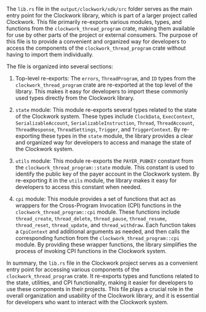 The `lib.rs` file in the `output/clockwork/sdk/src` folder serves as the main entry point for the Clockwork library, which is part of a larger project called Clockwork. This file primarily re-exports various modules, types, and functions from the `clockwork_thread_program` crate, making them available for use by other parts of the project or external consumers. The purpose of this file is to provide a convenient and organized way for developers to access the components of the `clockwork_thread_program` crate without having to import them individually.

The file is organized into several sections:

1. Top-level re-exports: The `errors`, `ThreadProgram`, and `ID` types from the `clockwork_thread_program` crate are re-exported at the top level of the library. This makes it easy for developers to import these commonly used types directly from the Clockwork library.

2. `state` module: This module re-exports several types related to the state of the Clockwork system. These types include `ClockData`, `ExecContext`, `SerializableAccount`, `SerializableInstruction`, `Thread`, `ThreadAccount`, `ThreadResponse`, `ThreadSettings`, `Trigger`, and `TriggerContext`. By re-exporting these types in the `state` module, the library provides a clear and organized way for developers to access and manage the state of the Clockwork system.

3. `utils` module: This module re-exports the `PAYER_PUBKEY` constant from the `clockwork_thread_program::state` module. This constant is used to identify the public key of the payer account in the Clockwork system. By re-exporting it in the `utils` module, the library makes it easy for developers to access this constant when needed.

4. `cpi` module: This module provides a set of functions that act as wrappers for the Cross-Program Invocation (CPI) functions in the `clockwork_thread_program::cpi` module. These functions include `thread_create`, `thread_delete`, `thread_pause`, `thread_resume`, `thread_reset`, `thread_update`, and `thread_withdraw`. Each function takes a `CpiContext` and additional arguments as needed, and then calls the corresponding function from the `clockwork_thread_program::cpi` module. By providing these wrapper functions, the library simplifies the process of invoking CPI functions in the Clockwork system.

In summary, the `lib.rs` file in the Clockwork project serves as a convenient entry point for accessing various components of the `clockwork_thread_program` crate. It re-exports types and functions related to the state, utilities, and CPI functionality, making it easier for developers to use these components in their projects. This file plays a crucial role in the overall organization and usability of the Clockwork library, and it is essential for developers who want to interact with the Clockwork system.

    